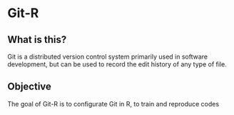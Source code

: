 
# Git-R

<!-- badges: start -->
<!-- badges: end -->
## What is this?
Git is a distributed version control system primarily used in software development, but can be used to record the edit history of any type of file.

## Objective
The goal of Git-R is to configurate Git in R, to train and reproduce codes

